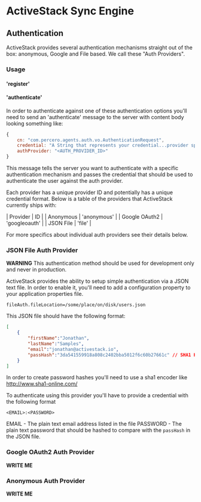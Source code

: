 # ActiveStack Sync Engine

## Authentication

ActiveStack provides several authentication mechanisms straight out of the box: anonymous,
Google and File based. We call these "Auth Providers".

### Usage

#### 'register'


#### 'authenticate'

In order to authenticate against one of these authentication options you'll need to send an 'authenticate' message
to the server with content body looking something like:

```javascript
{
    cn: "com.percero.agents.auth.vo.AuthenticationRequest",
    credential: "A String that represents your credential...provider specific format."
    authProvider: "<AUTH_PROVIDER_ID>"
}
```

This message tells the server you want to authenticate with a specific authentication mechanism and passes the
credential that should be used to authenticate the user against the auth provider.

Each provider has a unique provider ID and potentially has a unique credential format. Below is a table of the
providers that ActiveStack currently ships with:

| Provider      | ID            |
| Anonymous     | 'anonymous'   |
| Google OAuth2 | 'googleoauth' |
| JSON File     | 'file'        |

For more specifics about individual auth providers see their details below.

### JSON File Auth Provider

**WARNING** This authentication method should be used for development only and never in production.

ActiveStack provides the ability to setup simple authentication via a JSON text file. In order
to enable it, you'll need to add a configuration property to your application properties file.

```
fileAuth.fileLocation=/some/place/on/disk/users.json
```

This JSON file should have the following format:

```json
[
    {
        "firstName":"Jonathan",
        "lastName":"Samples",
        "email":"jonathan@activestack.io",
        "passHash":"3da541559918a808c2402bba5012f6c60b27661c" // SHA1 Hash of 'asdf'
    }
]
```

In order to create password hashes you'll need to use a sha1 encoder like http://www.sha1-online.com/

To authenticate using this provider you'll have to provide a credential with the following format

```
<EMAIL>:<PASSWORD>
```
EMAIL - The plain text email address listed in the file
PASSWORD - The plain text password that should be hashed to compare with the `passHash` in the JSON file.

### Google OAuth2 Auth Provider

**WRITE ME**

### Anonymous Auth Provider

**WRITE ME**
